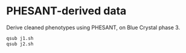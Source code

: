 
# PHESANT-derived data

Derive cleaned phenotypes using PHESANT, on Blue Crystal phase 3.

```bash
qsub j1.sh
qsub j2.sh
```
